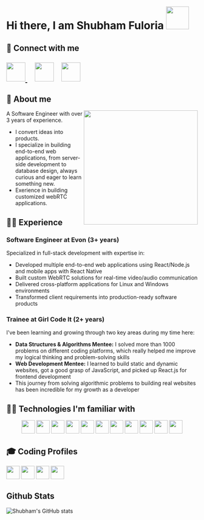 
<h1>Hi there, I am Shubham Fuloria <img width = "60px" height="60px" src = "https://c.tenor.com/nebZyl8oN7IAAAAi/wave-hello.gif"></h1> 
<h2 >📱 Connect with me <br> </br>
  <a href = "https://www.linkedin.com/in/shubhamfuloria/" target = "_blank"><img width = "50px" src = "https://cdn-icons-png.flaticon.com/512/174/174857.png">       </a>&nbsp; &nbsp;
  <a href = "mailto:sfuloria10200@gmail.com" target = "_blank"><img width = "50px" src = "https://cdn-icons-png.flaticon.com/512/5968/5968534.png"></a>&nbsp;     &nbsp;
  <a href = "https://www.github.com/shubhamfuloria/" target = "_blank"><img width = "50px" src = "https://cdn-icons-png.flaticon.com/512/2111/2111432.png"></a>
</h2>
<div>
<h2>🧑  About me </h2>
<div width = "40%">
<!-- <img align="right" width = "300px" src = "https://c.tenor.com/flflC6GFzO8AAAAd/sultan-alrefaei-programmer.gif"/> -->
<img align="right" width = "300px" src = "https://i.pinimg.com/originals/e1/f3/41/e1f3413bf5036045713341394f617225.gif"/>
</div>

<p>A Software Engineer with over 3 years of experience. </p>
  <ul>
    <li>I convert ideas into products.</li>
    <li>I specialize in building end-to-end web applications, from server-side development to database design, always curious and eager to learn something new.</li>
    <li>Exerience in building customized webRTC applications.</li>
  </ul>
</div>

<h2>💁‍♂️ Experience</h2>

### Software Engineer at Evon (3+ years)
Specialized in full-stack development with expertise in:
- Developed multiple end-to-end web applications using React/Node.js and mobile apps with React Native
- Built custom WebRTC solutions for real-time video/audio communication
- Delivered cross-platform applications for Linux and Windows environments  
- Transformed client requirements into production-ready software products


### Trainee at Girl Code It (2+ years)
I've been learning and growing through two key areas during my time here:
- **Data Structures & Algorithms Mentee:** I solved more than 1000 problems on different coding platforms, which really helped me improve my logical thinking and problem-solving skills
- **Web Development Mentee:** I learned to build static and dynamic websites, got a good grasp of JavaScript, and picked up React.js for frontend development
- This journey from solving algorithmic problems to building real websites has been incredible for my growth as a developer

<h2>👨‍💻 Technologies I'm familiar with</h2>
<div align = "center" >
<img height = "35px"src = "https://img.shields.io/badge/JavaScript-323330?style=for-the-badge&logo=javascript&logoColor=F7DF1E"/>
<img height = "35px" src = "https://img.shields.io/badge/C%2B%2B-00599C?style=for-the-badge&logo=c%2B%2B&logoColor=white"/>
 <img height = "35px" src = "https://img.shields.io/badge/Java-ED8B00?style=for-the-badge&logo=java&logoColor=white"/>
<img height = "35px" src = "https://img.shields.io/badge/Python-FFD43B?style=for-the-badge&logo=python&logoColor=darkgreen"/>
 <img height = "35px" src = "https://img.shields.io/badge/CSS3-1572B6?style=for-the-badge&logo=css3&logoColor=white"/>
 <img height = "35px" src = "https://img.shields.io/badge/HTML5-E34F26?style=for-the-badge&logo=html5&logoColor=white"/>
 <img height = "35px" src = "https://img.shields.io/badge/React-20232A?style=for-the-badge&logo=react&logoColor=61DAFB"/>
 <img height = "35px" src = "https://img.shields.io/badge/GitHub-100000?style=for-the-badge&logo=github&logoColor=white"/>
  <img height = "35px" src ="https://img.shields.io/badge/node.js-6DA55F?style=for-the-badge&logo=node.js&logoColor=white"/>
  <img height="35px" src="https://img.shields.io/badge/Qt-%23217346.svg?style=for-the-badge&logo=Qt&logoColor=white"/>
  <img height="35px" src="https://img.shields.io/badge/Context--Api-000000?style=for-the-badge&logo=react"/>
</div>

<h2>🎓 Coding Profiles</h2>
<a href = "https://www.leetcode.com/shubhamfuloria/" ><img height = "35px" src = "https://img.shields.io/badge/-LeetCode-FFA116?style=for-the-badge&logo=LeetCode&logoColor=black"/></a>
<a href = "https://www.codechef.com/profile/shubhamfuloria" ><img height = "35px" src = "https://img.shields.io/badge/-CodeChef-5B4638?style=for-the-badge&logo=CodeChef&logoColor=white"/></a>
<a href = "https://www.hackerrank.com/shubhamfuloria"><img height = "35px" src = "https://img.shields.io/badge/-Hackerrank-2EC866?style=for-the-badge&logo=HackerRank&logoColor=white"/></a>
<a href = "https://www.hackerearth.com/@shubhamfuloria"><img height = "35px" src = "https://img.shields.io/badge/HackerEarth-%232C3454.svg?&style=for-the-badge&logo=HackerEarth&logoColor=Blue"/></a>


<h2>Github Stats </h2>

![Shubham's GitHub stats](https://github-readme-stats.vercel.app/api?username=shubhamfuloria&show_icons=true&theme=radical)


<!--
**shubhamfuloria/shubhamfuloria** is a ✨ _special_ ✨ repository because its `README.md` (this file) appears on your GitHub profile.

Here are some ideas to get you started:

- 🔭 I’m currently working on ...
- 🌱 I’m currently learning ...
- 👯 I’m looking to collaborate on ...
- 🤔 I’m looking for help with ...
- 💬 Ask me about ...
- 📫 How to reach me: ...
- 😄 Pronouns: ...
- ⚡ Fun fact: ...
-->
